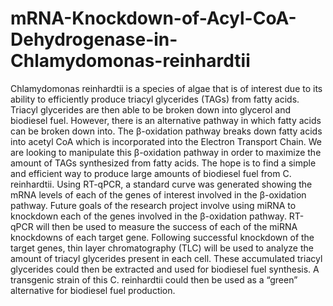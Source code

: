 # mRNA-Knockdown-of-Acyl-CoA-Dehydrogenase-in-Chlamydomonas-reinhardtii

Chlamydomonas reinhardtii is a species of algae that is of interest due to its ability to efficiently produce triacyl glycerides (TAGs) from fatty acids. Triacyl glycerides are then able to be broken down into glycerol and biodiesel fuel. However, there is an alternative pathway in which fatty acids can be broken down into. The β-oxidation pathway breaks down fatty acids into acetyl CoA which is incorporated into the Electron Transport Chain. We are looking to manipulate this β-oxidation pathway in order to maximize the amount of TAGs synthesized from fatty acids. The hope is to find a simple and efficient way to produce large amounts of biodiesel fuel from C. reinhardtii. Using RT-qPCR, a standard curve was generated showing the mRNA levels of each of the genes of interest involved in the β-oxidation pathway. Future goals of the research project involve using miRNA to knockdown each of the genes involved in the β-oxidation pathway. RT-qPCR will then be used to measure the success of each of the miRNA knockdowns of each target gene. Following successful knockdown of the target genes, thin layer chromatography (TLC) will be used to analyze the amount of triacyl glycerides present in each cell. These accumulated triacyl glycerides could then be extracted and used for biodiesel fuel synthesis. A transgenic strain of this C. reinhardtii could then be used as a “green” alternative for biodiesel fuel production.
